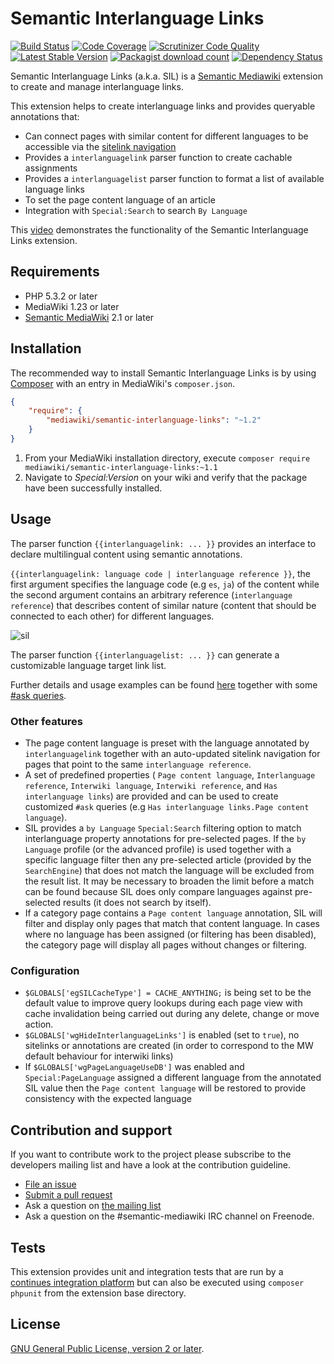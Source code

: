 # Semantic Interlanguage Links

[![Build Status](https://secure.travis-ci.org/SemanticMediaWiki/SemanticInterlanguageLinks.svg?branch=master)](http://travis-ci.org/SemanticMediaWiki/SemanticInterlanguageLinks)
[![Code Coverage](https://scrutinizer-ci.com/g/SemanticMediaWiki/SemanticInterlanguageLinks/badges/coverage.png?b=master)](https://scrutinizer-ci.com/g/SemanticMediaWiki/SemanticInterlanguageLinks/?branch=master)
[![Scrutinizer Code Quality](https://scrutinizer-ci.com/g/SemanticMediaWiki/SemanticInterlanguageLinks/badges/quality-score.png?b=master)](https://scrutinizer-ci.com/g/SemanticMediaWiki/SemanticInterlanguageLinks/?branch=master)
[![Latest Stable Version](https://poser.pugx.org/mediawiki/semantic-interlanguage-links/version.png)](https://packagist.org/packages/mediawiki/semantic-interlanguage-links)
[![Packagist download count](https://poser.pugx.org/mediawiki/semantic-interlanguage-links/d/total.png)](https://packagist.org/packages/mediawiki/semantic-interlanguage-links)
[![Dependency Status](https://www.versioneye.com/php/mediawiki:semantic-interlanguage-links/badge.png)](https://www.versioneye.com/php/mediawiki:semantic-interlanguage-links)

Semantic Interlanguage Links (a.k.a. SIL) is a [Semantic Mediawiki][smw] extension to
create and manage interlanguage links.

This extension helps to create interlanguage links and provides queryable annotations that:

- Can connect pages with similar content for different languages to be accessible via the [sitelink navigation][sitelink]
- Provides a `interlanguagelink` parser function to create cachable assignments
- Provides a `interlanguagelist` parser function to format a list of available language links
- To set the page content language of an article
- Integration with `Special:Search` to search `By Language`

This [video](https://vimeo.com/115871518) demonstrates the functionality of the Semantic Interlanguage Links extension.

## Requirements

- PHP 5.3.2 or later
- MediaWiki 1.23 or later
- [Semantic MediaWiki][smw] 2.1 or later

## Installation

The recommended way to install Semantic Interlanguage Links is by using [Composer][composer]
with an entry in MediaWiki's `composer.json`.

```json
{
	"require": {
		"mediawiki/semantic-interlanguage-links": "~1.2"
	}
}
```
1. From your MediaWiki installation directory, execute
   `composer require mediawiki/semantic-interlanguage-links:~1.1`
2. Navigate to _Special:Version_ on your wiki and verify that the package
   have been successfully installed.

## Usage

The parser function `{{interlanguagelink: ... }}` provides an interface
to declare multilingual content using semantic annotations.

`{{interlanguagelink: language code | interlanguage reference }}`, the first
argument specifies the language code (e.g `es`, `ja`) of the content while
the second argument contains an arbitrary reference (`interlanguage reference`)
that describes content of similar nature (content that should be connected to
each other) for different languages.

![sil](https://cloud.githubusercontent.com/assets/1245473/9477943/450195e0-4b75-11e5-9cd4-61e2672eb8fa.png)

The parser function `{{interlanguagelist: ... }}` can generate a customizable
language target link list.

Further details and usage examples can be found [here](https://github.com/SemanticMediaWiki/SemanticInterlanguageLinks/blob/master/docs/01-parser-function.md)
together with some [#ask queries](https://github.com/SemanticMediaWiki/SemanticInterlanguageLinks/blob/master/docs/02-ask-queries.md).

### Other features

- The page content language is preset with the language annotated by `interlanguagelink` together
  with an auto-updated sitelink navigation for pages that point to the same `interlanguage reference`.
- A set of predefined properties ( `Page content language`, `Interlanguage reference`,
  `Interwiki language`, `Interwiki reference`, and `Has interlanguage links`) are provided and can
  be used to create customized `#ask` queries (e.g `Has interlanguage links.Page content language`).
- SIL provides a `by Language` `Special:Search` filtering option to match interlanguage property annotations
  for pre-selected pages. If the `by Language` profile (or the advanced profile) is used together with
  a specific language filter then any pre-selected article (provided by the `SearchEngine`) that does not match
  the language will be excluded from the result list. It may be necessary to broaden the limit before a match
  can be found because SIL does only compare languages against pre-selected results (it does not search by itself).
- If a category page contains a `Page content language` annotation, SIL will filter and display only pages
  that match that content language. In cases where no language has been assigned (or filtering has been disabled),
  the category page will display all pages without changes or filtering.

### Configuration

- `$GLOBALS['egSILCacheType'] = CACHE_ANYTHING;` is being set to be the default value to improve query lookups
   during each page view with cache invalidation being carried out during any delete, change or move action.
- `$GLOBALS['wgHideInterlanguageLinks']` is enabled (set to `true`), no sitelinks or annotations are created
  (in order to correspond to the MW default behaviour for interwiki links)
- If `$GLOBALS['wgPageLanguageUseDB']` was enabled and `Special:PageLanguage` assigned a different language from
  the annotated SIL value then the `Page content language` will be restored to provide consistency with the
  expected language

## Contribution and support

If you want to contribute work to the project please subscribe to the developers mailing list and
have a look at the contribution guideline.

* [File an issue](https://github.com/SemanticMediaWiki/SemanticLanguageLinks/issues)
* [Submit a pull request](https://github.com/SemanticMediaWiki/SemanticLanguageLinks/pulls)
* Ask a question on [the mailing list](https://semantic-mediawiki.org/wiki/Mailing_list)
* Ask a question on the #semantic-mediawiki IRC channel on Freenode.

## Tests

This extension provides unit and integration tests that are run by a [continues integration platform][travis]
but can also be executed using `composer phpunit` from the extension base directory.

## License

[GNU General Public License, version 2 or later][gpl-licence].

[smw]: https://github.com/SemanticMediaWiki/SemanticMediaWiki
[contributors]: https://github.com/SemanticMediaWiki/SemanticLanguageLinks/graphs/contributors
[travis]: https://travis-ci.org/SemanticMediaWiki/SemanticLanguageLinks
[gpl-licence]: https://www.gnu.org/copyleft/gpl.html
[composer]: https://getcomposer.org/
[sitelink]: https://www.semantic-mediawiki.org/wiki/File:Extension-sil-sitelink.png
[iwlm]: https://www.mediawiki.org/wiki/Manual:$wgInterwikiMagic
[iwlp]: https://www.mediawiki.org/wiki/Manual:$wgExtraInterlanguageLinkPrefixes
